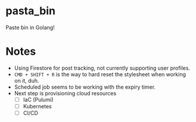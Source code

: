 # pasta_bin
Paste bin in Golang!

# Notes
* Using Firestore for post tracking, not currently supporting user profiles.
* `CMD + SHIFT + R` is the way to hard reset the stylesheet when working on it, duh.
* Scheduled job seems to be working with the expiry timer.
* Next step is provisioning cloud resources
  * [ ] IaC (Pulumi)
  * [ ] Kubernetes
  * [ ] CI/CD